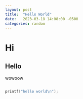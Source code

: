 ```yaml
---
layout: post
title:  "Hello World"
date:   2023-03-18 14:08:00 -0500
categories: random
---
```


# Hi


## Hello


wowoow



```c

printf("hello world\n");

```

